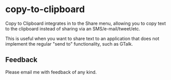 copy-to-clipboard
==================
Copy to Clipboard integrates in to the Share menu, allowing you to copy text to the clipboard instead of sharing via an SMS/e-mail/tweet/etc.

This is useful when you want to share text to an application that does not implement the regular "send to" functionality, such as GTalk.

Feedback
--------
Please email me with feedback of any kind.
